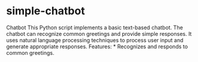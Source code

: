 # simple-chatbot
Chatbot This Python script implements a basic text-based chatbot. The chatbot can recognize common greetings and provide simple responses. It uses natural language processing techniques to process user input and generate appropriate responses. Features:  * Recognizes and responds to common greetings.  
